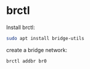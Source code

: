 # brctl

Install brctl:
```bash
sudo apt install bridge-utils
```

create a bridge network:
```bash
brctl addbr br0
```
